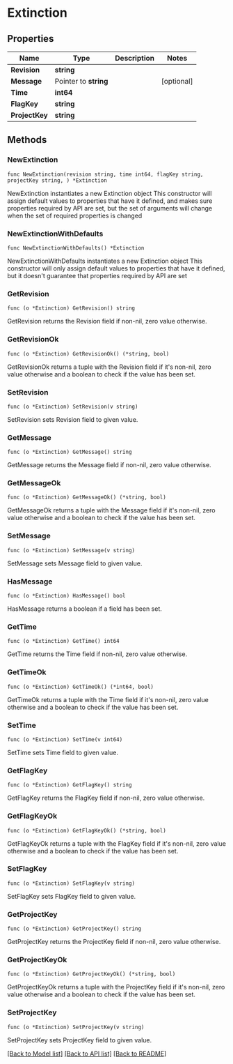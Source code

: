 # Extinction

## Properties

Name | Type | Description | Notes
------------ | ------------- | ------------- | -------------
**Revision** | **string** |  | 
**Message** | Pointer to **string** |  | [optional] 
**Time** | **int64** |  | 
**FlagKey** | **string** |  | 
**ProjectKey** | **string** |  | 

## Methods

### NewExtinction

`func NewExtinction(revision string, time int64, flagKey string, projectKey string, ) *Extinction`

NewExtinction instantiates a new Extinction object
This constructor will assign default values to properties that have it defined,
and makes sure properties required by API are set, but the set of arguments
will change when the set of required properties is changed

### NewExtinctionWithDefaults

`func NewExtinctionWithDefaults() *Extinction`

NewExtinctionWithDefaults instantiates a new Extinction object
This constructor will only assign default values to properties that have it defined,
but it doesn't guarantee that properties required by API are set

### GetRevision

`func (o *Extinction) GetRevision() string`

GetRevision returns the Revision field if non-nil, zero value otherwise.

### GetRevisionOk

`func (o *Extinction) GetRevisionOk() (*string, bool)`

GetRevisionOk returns a tuple with the Revision field if it's non-nil, zero value otherwise
and a boolean to check if the value has been set.

### SetRevision

`func (o *Extinction) SetRevision(v string)`

SetRevision sets Revision field to given value.


### GetMessage

`func (o *Extinction) GetMessage() string`

GetMessage returns the Message field if non-nil, zero value otherwise.

### GetMessageOk

`func (o *Extinction) GetMessageOk() (*string, bool)`

GetMessageOk returns a tuple with the Message field if it's non-nil, zero value otherwise
and a boolean to check if the value has been set.

### SetMessage

`func (o *Extinction) SetMessage(v string)`

SetMessage sets Message field to given value.

### HasMessage

`func (o *Extinction) HasMessage() bool`

HasMessage returns a boolean if a field has been set.

### GetTime

`func (o *Extinction) GetTime() int64`

GetTime returns the Time field if non-nil, zero value otherwise.

### GetTimeOk

`func (o *Extinction) GetTimeOk() (*int64, bool)`

GetTimeOk returns a tuple with the Time field if it's non-nil, zero value otherwise
and a boolean to check if the value has been set.

### SetTime

`func (o *Extinction) SetTime(v int64)`

SetTime sets Time field to given value.


### GetFlagKey

`func (o *Extinction) GetFlagKey() string`

GetFlagKey returns the FlagKey field if non-nil, zero value otherwise.

### GetFlagKeyOk

`func (o *Extinction) GetFlagKeyOk() (*string, bool)`

GetFlagKeyOk returns a tuple with the FlagKey field if it's non-nil, zero value otherwise
and a boolean to check if the value has been set.

### SetFlagKey

`func (o *Extinction) SetFlagKey(v string)`

SetFlagKey sets FlagKey field to given value.


### GetProjectKey

`func (o *Extinction) GetProjectKey() string`

GetProjectKey returns the ProjectKey field if non-nil, zero value otherwise.

### GetProjectKeyOk

`func (o *Extinction) GetProjectKeyOk() (*string, bool)`

GetProjectKeyOk returns a tuple with the ProjectKey field if it's non-nil, zero value otherwise
and a boolean to check if the value has been set.

### SetProjectKey

`func (o *Extinction) SetProjectKey(v string)`

SetProjectKey sets ProjectKey field to given value.



[[Back to Model list]](../README.md#documentation-for-models) [[Back to API list]](../README.md#documentation-for-api-endpoints) [[Back to README]](../README.md)


